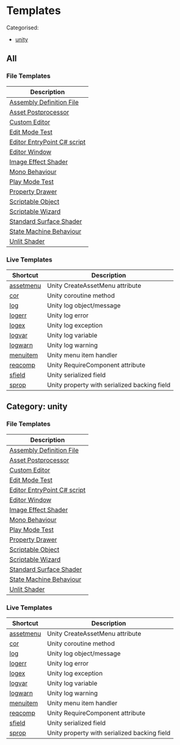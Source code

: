 # Templates

Categorised:

* [unity](#unity)

## All

### File Templates

Description |
------------|
[Assembly Definition File](File/AsmDef.md) |
[Asset Postprocessor](File/AssetPostprocessor.md) |
[Custom Editor](File/CustomEditor.md) |
[Edit Mode Test](File/EditModeTest.md) |
[Editor EntryPoint C# script](File/EditorEntryPoint.md) |
[Editor Window](File/EditorWindow.md) |
[Image Effect Shader](File/ImageEffectShader.md) |
[Mono Behaviour](File/MonoBehaviour.md) |
[Play Mode Test](File/PlayModeTest.md) |
[Property Drawer](File/PropertyDrawer.md) |
[Scriptable Object](File/ScriptableObject.md) |
[Scriptable Wizard](File/ScriptableWizard.md) |
[Standard Surface Shader](File/StandardSurfaceShader.md) |
[State Machine Behaviour](File/StateMachineBehaviour.md) |
[Unlit Shader](File/UnlitShader.md) |


### Live Templates

Shortcut | Description
---------|------------
[assetmenu](Live/CreateAssetMenu.md) | Unity CreateAssetMenu attribute
[cor](Live/Coroutine.md) | Unity coroutine method
[log](Live/DebugLog.md) | Unity log object/message
[logerr](Live/DebugLogError.md) | Unity log error
[logex](Live/DebugLogException.md) | Unity log exception
[logvar](Live/DebugLogVar.md) | Unity log variable
[logwarn](Live/DebugLogWarning.md) | Unity log warning
[menuitem](Live/MenuItem.md) | Unity menu item handler
[reqcomp](Live/RequireComponent.md) | Unity RequireComponent attribute
[sfield](Live/SerialisedField.md) | Unity serialized field
[sprop](Live/PropertyWithSerialisedBackingField.md) | Unity property with serialized backing field

<a name="unity"></a>
## Category: unity

### File Templates

Description |
------------|
[Assembly Definition File](File/AsmDef.md) |
[Asset Postprocessor](File/AssetPostprocessor.md) |
[Custom Editor](File/CustomEditor.md) |
[Edit Mode Test](File/EditModeTest.md) |
[Editor EntryPoint C# script](File/EditorEntryPoint.md) |
[Editor Window](File/EditorWindow.md) |
[Image Effect Shader](File/ImageEffectShader.md) |
[Mono Behaviour](File/MonoBehaviour.md) |
[Play Mode Test](File/PlayModeTest.md) |
[Property Drawer](File/PropertyDrawer.md) |
[Scriptable Object](File/ScriptableObject.md) |
[Scriptable Wizard](File/ScriptableWizard.md) |
[Standard Surface Shader](File/StandardSurfaceShader.md) |
[State Machine Behaviour](File/StateMachineBehaviour.md) |
[Unlit Shader](File/UnlitShader.md) |


### Live Templates

Shortcut | Description
---------|------------
[assetmenu](Live/CreateAssetMenu.md) | Unity CreateAssetMenu attribute
[cor](Live/Coroutine.md) | Unity coroutine method
[log](Live/DebugLog.md) | Unity log object/message
[logerr](Live/DebugLogError.md) | Unity log error
[logex](Live/DebugLogException.md) | Unity log exception
[logvar](Live/DebugLogVar.md) | Unity log variable
[logwarn](Live/DebugLogWarning.md) | Unity log warning
[menuitem](Live/MenuItem.md) | Unity menu item handler
[reqcomp](Live/RequireComponent.md) | Unity RequireComponent attribute
[sfield](Live/SerialisedField.md) | Unity serialized field
[sprop](Live/PropertyWithSerialisedBackingField.md) | Unity property with serialized backing field

